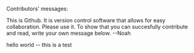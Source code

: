 Contributors' messages:

This is Github. 
It is version control software that allows for easy collaboration.
Please use it.
To show that you can succesfully contribute and read, write your own message below.
--Noah


hello world -- this is a test